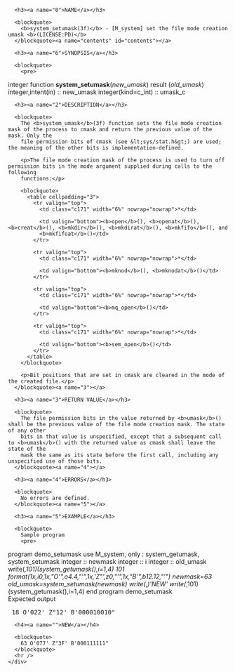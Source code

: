 <?
<body?>
<!DOCTYPE html PUBLIC "-//W3C//DTD XHTML 1.0 Transitional//EN"
    "http://www.w3.org/TR/xhtml1/DTD/xhtml1-transitional.dtd">

<html xmlns="http://www.w3.org/1999/xhtml">
<head>
  <meta name="generator" content="HTML Tidy for Cygwin (vers 25 March 2009), see www.w3.org" />

  <title></title>
</head>

<body>
  <div id="Container">
    <div id="Content">
      <div class="c170"></div><a name="0"></a>

      <h3><a name="0">NAME</a></h3>

      <blockquote>
        <b>system_setumask(3f)</b> - [M_system] set the file mode creation umask <b>(LICENSE:PD)</b>
      </blockquote><a name="contents" id="contents"></a>

      <h3><a name="6">SYNOPSIS</a></h3>

      <blockquote>
        <pre>
integer function <b>system_setumask</b>(<i>new_umask</i>) result (<i>old_umask</i>)
<br />    integer,intent(in)  :: new_umask
    integer(kind=c_int) :: umask_c
<br />
</pre>
      </blockquote><a name="2"></a>

      <h3><a name="2">DESCRIPTION</a></h3>

      <blockquote>
        The <b>system_umask</b>(3f) function sets the file mode creation mask of the process to cmask and return the previous value of the mask. Only the
        file permission bits of cmask (see &lt;sys/stat.h&gt;) are used; the meaning of the other bits is implementation-defined.

        <p>The file mode creation mask of the process is used to turn off permission bits in the mode argument supplied during calls to the following
        functions:</p>

        <blockquote>
          <table cellpadding="3">
            <tr valign="top">
              <td class="c171" width="6%" nowrap="nowrap">*</td>

              <td valign="bottom"><b>open</b>(), <b>openat</b>(), <b>creat</b>(), <b>mkdir</b>(), <b>mkdirat</b>(), <b>mkfifo</b>(), and
              <b>mkfifoat</b>()</td>
            </tr>

            <tr valign="top">
              <td class="c171" width="6%" nowrap="nowrap">*</td>

              <td valign="bottom"><b>mknod</b>(), <b>mknodat</b>()</td>
            </tr>

            <tr valign="top">
              <td class="c171" width="6%" nowrap="nowrap">*</td>

              <td valign="bottom"><b>mq_open</b>()</td>
            </tr>

            <tr valign="top">
              <td class="c171" width="6%" nowrap="nowrap">*</td>

              <td valign="bottom"><b>sem_open</b>()</td>
            </tr>
          </table>
        </blockquote>

        <p>Bit positions that are set in cmask are cleared in the mode of the created file.</p>
      </blockquote><a name="3"></a>

      <h3><a name="3">RETURN VALUE</a></h3>

      <blockquote>
        The file permission bits in the value returned by <b>umask</b>() shall be the previous value of the file mode creation mask. The state of any other
        bits in that value is unspecified, except that a subsequent call to <b>umask</b>() with the returned value as cmask shall leave the state of the
        mask the same as its state before the first call, including any unspecified use of those bits.
      </blockquote><a name="4"></a>

      <h3><a name="4">ERRORS</a></h3>

      <blockquote>
        No errors are defined.
      </blockquote><a name="5"></a>

      <h3><a name="5">EXAMPLE</a></h3>

      <blockquote>
        Sample program
        <pre>
   program demo_setumask
   use M_system, only : system_getumask, system_setumask
   integer :: newmask
   integer :: i
   integer :: old_umask
   write(*,101)(system_getumask(),i=1,4)
   101 format(1x,i0,1x,"O'",o4.4,"'",1x,'Z"',z0,"'",1x,"B'",b12.12,"'")
   newmask=63
   old_umask=system_setumask(newmask)
   write(*,*)'NEW'
   write(*,101)(system_getumask(),i=1,4)
   end program demo_setumask
<br />
</pre>Expected output
        <pre>
    18 O'022' Z"12' B'000010010"
</pre>
      </blockquote><a name=""></a>

      <h4><a name="">NEW</a></h4>

      <blockquote>
        63 O'077' Z"3F' B'000111111"
      </blockquote>
      <hr />
    </div>
  </div>
</body>
</html>
